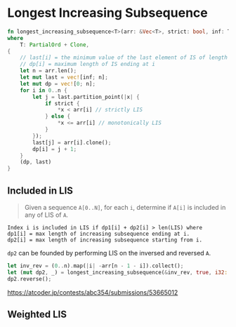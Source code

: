 # Longest Increasing Subsequence


```rust
fn longest_increasing_subsequence<T>(arr: &Vec<T>, strict: bool, inf: T) -> (Vec<usize>, Vec<T>)
where
    T: PartialOrd + Clone,
{
    // last[i] = the minimum value of the last element of IS of length i
    // dp[i] = maximum length of IS ending at i
    let n = arr.len();
    let mut last = vec![inf; n];
    let mut dp = vec![0; n];
    for i in 0..n {
        let j = last.partition_point(|x| {
            if strict {
                *x < arr[i] // strictly LIS
            } else {
                *x <= arr[i] // monotonically LIS
            }
        });
        last[j] = arr[i].clone();
        dp[i] = j + 1;
    }
    (dp, last)
}
```

## Included in LIS

> Given a sequence `A[0..N]`, for each `i`, determine if `A[i]` is included in any of LIS of `A`.

```
Index i is included in LIS if dp1[i] + dp2[i] > len(LIS) where 
dp1[i] = max length of increasing subsequence ending at i.
dp2[i] = max length of increasing subsequence starting from i.
```

`dp2` can be founded by performing LIS on the inversed and reversed `A`.

```rust
let inv_rev = (0..n).map(|i| -arr[n - 1 - i]).collect();
let (mut dp2, _) = longest_increasing_subsequence(&inv_rev, true, i32::MAX);
dp2.reverse();
```

<https://atcoder.jp/contests/abc354/submissions/53665012>


## Weighted LIS